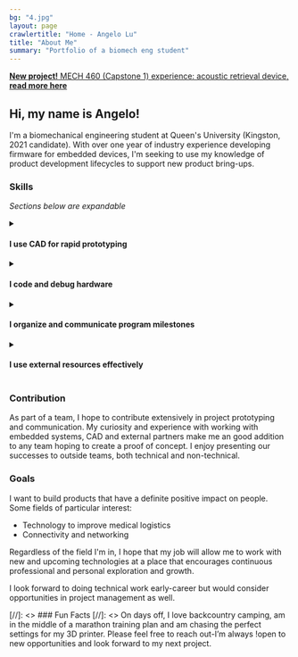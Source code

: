 ```yaml
---
bg: "4.jpg"
layout: page
crawlertitle: "Home - Angelo Lu"
title: "About Me"
summary: "Portfolio of a biomech eng student"
---
```

<div class="new-banner"><a href="/projects/acoustic-retrieval/"><b>New project!</b> MECH 460 (Capstone 1) experience: acoustic retrieval device, <b>read more here</b></a></div>

## Hi, my name is Angelo! 

I'm a biomechanical engineering student at Queen's University (Kingston, 2021 candidate). With over one year of industry experience developing firmware for embedded devices, I'm seeking to use my knowledge of product development lifecycles to support new product bring-ups.

### Skills

*Sections below are expandable*
<details>
  <summary markdown="1">
  
#### I use **CAD** for **rapid prototyping**
  </summary>
  <section markdown="1">
Turning doodles on scrap paper into something I can hold in my hands fills me with wonder and excitement. I have experience using CAD software, including Solid Edge, NX and Fusion 360, including animation and basic surfacing. I have some ANSYS experience (ADPL).

I'm especially interested in using FFF 3D printers for prototyping. A personal 3D printer has enabled me to take personal "making" to the next level. Through many projects, several of my own design, including enclosures, gears, decor and PPE (3D PPE Kingston), I understand how to design and optimize for the use of this technology and am mindful of its limitations.
</section>
</details>
<details>
  <summary markdown="1">
  
#### I **code** and **debug hardware**
  </summary>
  <section markdown="1">
Since learning Java, I've also worked with C++, C#, Python and Javascript at a proficient level. With my familiarity with Java, I was a passionate native Android developer for several years. With project experience using Javascript and JQuery, however, I'm now experimenting with React and PWAs that run on (almost) any device. 

Recently, I worked at Cisco Meraki on the hardware team doing Software Platform Engineering where I worked on embedded bootloaders and kernels for upcoming networking products. Seeing a new PCBA finally boot using a bootloader I’d built was hugely satisfying.

I was intimately involved in implementing various security technologies that relied on peripherals including trust anchors, so communication busses were of upmost interest. I validated SPI, UART, I2C and PCIe busses, among others, powering everything from Serial EEPROMs to PCIe ethernet controllers, both through internal (software) and external (electrical characteristics) means. Notably, I have experience using JTAG tools to debug Intel x86 processors in the server and mobile product families, certain ARM processors and Microchip FPGAs.
</section>
</details>
<details>
  <summary markdown="1">
  
#### I **organize** and **communicate** program milestones
  </summary>
  <section markdown="1">
I enjoy being involved in the planning and aggregation of team work because it increases my scope of understanding in product development. In established orgs, I have recognized and tested improvements to processes and technical systems, then presented these results to both technical and non-technical audiences.

Through design team and work experience, I have experience recording and communicating work using many tools, including Microsoft Teams, Atlassian tools (Jira, Confluence) for Agile and Git/Gerrit for CI.
</section>
</details>
<details>
  <summary markdown="1">
  
#### I use **external resources** effectively
  </summary>
  <section markdown="1">
When given a release goal, I'm able to communicate with engineers, manufacturing teams and vendors to ensure that our deliverables are fully specified and on track. I have experience escalating and working with external FAEs, sales and engineering teams to solve implementation problems while maintaining company confidentiality protocols. Through direct communication with overseas manufacturing teams, I have been able to deliver software that better aligns with their processes and fix problems with greater efficiency. I recognize the power of open source software and have contributed to the testing of community-maintained repositories.
</section>
</details>

### Contribution
As part of a team, I hope to contribute extensively in project prototyping and communication. My curiosity and experience with working with embedded systems, CAD and external partners make me an good addition to any team hoping to create a proof of concept. I enjoy presenting our successes to outside teams, both technical and non-technical.

### Goals
I want to build products that have a definite positive impact on people. Some fields of particular interest:
* Technology to improve medical logistics
* Connectivity and networking

Regardless of the field I'm in, I hope that my job will allow me to work with new and upcoming technologies at a place that encourages continuous professional and personal exploration and growth.

I look forward to doing technical work early-career but would consider opportunities in project management as well.

[//]: <> ### Fun Facts
[//]: <> On days off, I love backcountry camping, am in the middle of a marathon training plan and am chasing the perfect settings for my 3D printer. Please feel free to reach out-I’m always !open to new opportunities and look forward to my next project.